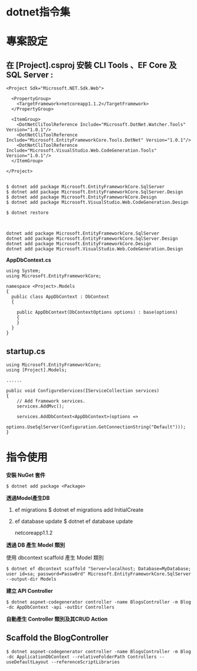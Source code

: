 # dotnet指令集

# 專案設定
## 在 [Project].csproj 安裝  CLI Tools 、EF Core 及 SQL Server : 
    <Project Sdk="Microsoft.NET.Sdk.Web">
    
      <PropertyGroup>
        <TargetFramework>netcoreapp1.1.2</TargetFramework>
      </PropertyGroup>
    
      <ItemGroup>
        <DotNetCliToolReference Include="Microsoft.DotNet.Watcher.Tools" Version="1.0.1"/>
        <DotNetCliToolReference Include="Microsoft.EntityFrameworkCore.Tools.DotNet" Version="1.0.1"/>
        <DotNetCliToolReference Include="Microsoft.VisualStudio.Web.CodeGeneration.Tools" Version="1.0.1"/>
      </ItemGroup>
    
    </Project>  


    $ dotnet add package Microsoft.EntityFrameworkCore.SqlServer
    $ dotnet add package Microsoft.EntityFrameworkCore.SqlServer.Design
    $ dotnet add package Microsoft.EntityFrameworkCore.Design
    $ dotnet add package Microsoft.VisualStudio.Web.CodeGeneration.Design
    
    $ dotnet restore 



    dotnet add package Microsoft.EntityFrameworkCore.SqlServer
    dotnet add package Microsoft.EntityFrameworkCore.SqlServer.Design
    dotnet add package Microsoft.EntityFrameworkCore.Design
    dotnet add package Microsoft.VisualStudio.Web.CodeGeneration.Design


**AppDbContext.cs**


    using System;
    using Microsoft.EntityFrameworkCore;
    
    namespace <Project>.Models
    {
      public class AppDbContext : DbContext
      {
    
        public AppDbContext(DbContextOptions options) : base(options)
        {
        }
      }
    }



## startup.cs
    using Microsoft.EntityFrameworkCore;
    using [Project].Models;
    
    ......
    
    public void ConfigureServices(IServiceCollection services)
    {
        // Add framework services.
        services.AddMvc();
        
        services.AddDbContext<AppDbContext>(options => 
            options.UseSqlServer(Configuration.GetConnectionString("Default")));
    }




# 指令使用

**安裝 NuGet 套件**


    $ dotnet add package <Package>


**透過Model產生DB**


1. ef migrations
    $ dotnet ef migrations add InitialCreate


2. ef database update
    $ dotnet ef database update


    <Project Sdk="Microsoft.NET.Sdk.Web">
      <PropertyGroup>
        <TargetFramework>netcoreapp1.1.2</TargetFramework>
      </PropertyGroup>
      <ItemGroup>
        <DotNetCliToolReference Include="Microsoft.DotNet.Watcher.Tools" Version="1.0.1" />
        <DotNetCliToolReference Include="Microsoft.EntityFrameworkCore.Tools.DotNet" Version="1.0.1" />
        <DotNetCliToolReference Include="Microsoft.VisualStudio.Web.CodeGeneration.Tools" Version="1.0.1" />
      </ItemGroup>
      <ItemGroup>
        <PackageReference Include="Microsoft.AspNetCore" Version="1.1.2" />
        <PackageReference Include="Microsoft.AspNetCore.Mvc" Version="1.1.3" />
        <PackageReference Include="Microsoft.AspNetCore.StaticFiles" Version="1.1.2" />
        <PackageReference Include="Microsoft.EntityFrameworkCore" Version="1.1.2" />
        <PackageReference Include="Microsoft.EntityFrameworkCore.Design" Version="1.1.2" />
        <PackageReference Include="Microsoft.EntityFrameworkCore.SqlServer" Version="1.1.2" />
        <PackageReference Include="Microsoft.Extensions.Logging.Debug" Version="1.1.2" />
        <PackageReference Include="Microsoft.VisualStudio.Web.BrowserLink" Version="1.1.2" />
      </ItemGroup>
    </Project>


**透過 DB 產生 Model 類別**

使用 dbcontext scaffold 產生 Model 類別

    $ dotnet ef dbcontext scaffold "Server=localhost; Database=MyDatabase; user id=sa; password=Passw0rd" Microsoft.EntityFrameworkCore.SqlServer --output-dir Models


**建立 API Controller**


    $ dotnet aspnet-codegenerator controller -name BlogsController -m Blog -dc AppDbContext -api -outDir Controllers


**自動產生 Controller 類別及其CRUD Action**

## Scaffold the BlogController
    $ dotnet aspnet-codegenerator controller -name BlogsController -m Blog -dc ApplicationDbContext --relativeFolderPath Controllers --useDefaultLayout --referenceScriptLibraries



